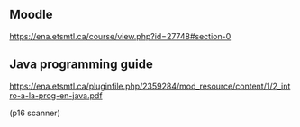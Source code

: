 

## Moodle
https://ena.etsmtl.ca/course/view.php?id=27748#section-0
## Java programming guide
https://ena.etsmtl.ca/pluginfile.php/2359284/mod_resource/content/1/2_intro-a-la-prog-en-java.pdf

(p16 scanner)